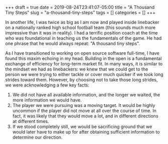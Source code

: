 +++ 
draft = true
date = 2019-08-24T23:41:07-05:00
title = "A Thousand Tiny Steps"
slug = "a-thousand-tiny-steps" 
tags = []
categories = []
+++

In another life, I was twice as big as I am now and played inside linebacker on a nationally ranked high school football team (this sounds much more impressive than it was in reality). I had a terrific position coach at the time who was foundational in teaching us the fundamentals of the game. He had one phrase that he would always repeat: "A thousand tiny steps".

As I have transitioned to working on open source software full-time, I have found this maxim echoing in my head. Building in the open is a fundamental exchange of efficiency for long-term market fit. In many ways, it is similar to the mindset we had as linebackers: we knew that we could get to the person we were trying to either tackle or cover much quicker if we took long strides toward them. However, by choosing not to take those long strides, we were acknowledging a few key facts:

1. We did not have all available information, and the longer we waited, the more information we would have.
2. The player we were pursuing was a moving target. It would be highly uncommon if the player did not move at all over the course of time. In fact, it was likely that they would move a lot, and in different directions at different times.
3. If we stood completely still, we would be sacrificing ground that we would later have to make up for after obtaining sufficient information to determine our direction.
